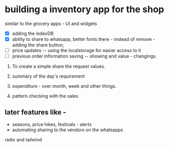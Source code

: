 # building a inventory app for the shop 

similar to the grocery apps - UI and widgets

- [x] adding the indexDB
- [x] ability to share to whatsapp, better fonts there - instead of remove - adding the share button;
- [ ] price updates -- using the localstorage for easier access to it 
- [ ] previous order information saving -- showing and value - changings.

1. To create a simple share the request values.
2. summary of the day's requirement
3. expenditure - over month, week and other things.

4. pattern checking with the sales

## later features like -
  - seasons, price hikes, festivals - alerts
  - automating sharing to the vendors on the whatsapps


radix and tailwind